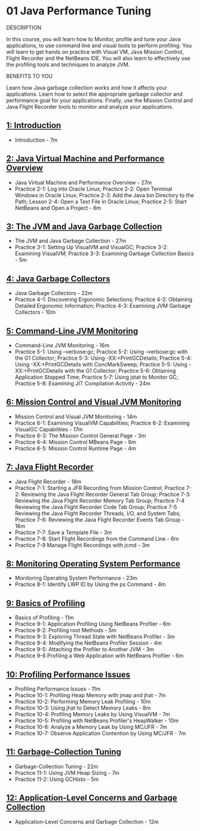 # 01 Java Performance Tuning

DESCRIPTION

In this course, you will learn how to Monitor, profile and tune your Java applications, to use command line and visual tools to perform profiling.  You will learn to get hands on practice with Visual VM, Java Mission Control, Flight Recorder and the NetBeans IDE. You will also learn to effectively use the profiling tools and techniques to analyze JVM. 

BENEFITS TO YOU

Learn how Java garbage collection works and how it affects your applications. Learn how to select the appropriate garbage collector and performance goal for your applications. Finally, use the Mission Control and Java Flight Recorder tools to monitor and analyze your applications.

## [1: Introduction](01-Java-Performance-Tuning/01-Introduction.md)

   * Introduction - 7m

## [2: Java Virtual Machine and Performance Overview](01-Java-Performance-Tuning/02-Java-Virtual-Machine-and-Performance-Overview.md)

   * Java Virtual Machine and Performance Overview - 27m
   * Practice 2-1: Log into Oracle Linux; Practice 2-2: Open Terminal Windows in Oracle Linux; Practice 2-3: Add the Java bin Directory to the Path; Lesson 2-4: Open a Text File in Oracle Linux; Practice 2-5: Start NetBeans and Open a Project - 6m

## [3: The JVM and Java Garbage Collection](01-Java-Performance-Tuning/03-The-JVM-and-Java-Garbage-Collection.md)

   * The JVM and Java Garbage Collection - 27m
   * Practice 3-1: Setting Up VisualVM and VisualGC; Practice 3-2: Examining VisualVM; Practice 3-3: Examining Garbage Collection Basics - 5m

## [4: Java Garbage Collectors](01-Java-Performance-Tuning/04-Java-Garbage-Collectors.md)

   * Java Garbage Collectors - 22m
   * Practice 4-1: Discovering Ergonomic Selections; Practice 4-2: Obtaining Detailed Ergonomic Information; Practice 4-3: Examining JVM Garbage Collectors - 10m

## [5: Command-Line JVM Monitoring](01-Java-Performance-Tuning/05-Command-Line-JVM-Monitoring.md)

   * Command-Line JVM Monitoring - 16m
   * Practice 5-1: Using –verbose:gc; Practice 5-2: Using –verbose:gc with the G1 Collector; Practice 5-3: Using -XX:+PrintGCDetails; Practice 5-4: Using -XX:+PrintGCDetails with ConcMarkSweep; Practice 5-5: Using -XX:+PrintGCDetails with the G1 Collector; Practice 5-6: Obtaining Application Stopped Time; Practice 5-7: Using jstat to Monitor GC; Practice 5-8: Examining JIT Compilation Activity - 24m

## [6: Mission Control and Visual JVM Monitoring](01-Java-Performance-Tuning/06-Mission-Control-and-Visual-JVM-Monitoring.md)

   * Mission Control and Visual JVM Monitoring - 14m
   * Practice 6-1: Examining VisualVM Capabilities; Practice 6-2: Examining VisualGC Capabilities - 17m
   * Practice 6-3: The Mission Control General Page - 3m
   * Practice 6-4: Mission Control MBeans Page - 9m
   * Practice 6-5: Mission Control Runtime Page - 4m

## [7: Java Flight Recorder](01-Java-Performance-Tuning/07-Java-Flight-Recorder.md)

   * Java Flight Recorder - 18m
   * Practice 7-1: Starting a JFR Recording from Mission Control; Practice 7-2: Reviewing the Java Flight Recorder General Tab Group; Practice 7-3: Reviewing the Java Flight Recorder Memory Tab Group; Practice 7-4 Reviewing the Java Flight Recorder Code Tab Group; Practice 7-5 Reviewing the Java Flight Recorder Threads, I/O, and System Tabs; Practice 7-6: Reviewing the Java Flight Recorder Events Tab Group - 16m
   * Practice 7-7: Save a Template File - 3m
   * Practice 7-8: Start Flight Recordings from the Command Line - 6m
   * Practice 7-9 Manage Flight Recordings with jcmd - 3m

## [8: Monitoring Operating System Performance](01-Java-Performance-Tuning/08-Monitoring-Operating-System-Performance.md)

   * Monitoring Operating System Performance - 23m
   * Practice 8-1: Identify LWP ID by Using the ps Command - 4m

## [9: Basics of Profiling](01-Java-Performance-Tuning/09-Basics-of-Profiling.md)

   * Basics of Profiling - 11m
   * Practice 9-1: Application Profiling Using NetBeans Profiler - 6m
   * Practice 9-2: Profiling root Methods - 5m
   * Practice 9-3: Exploring Thread State with NetBeans Profiler - 3m
   * Practice 9-4: Modifying the NetBeans Profiler Session - 4m
   * Practice 9-5: Attaching the Profiler to Another JVM - 3m
   * Practice 9-6 Profiling a Web Application with NetBeans Profiler - 6m

## [10: Profiling Performance Issues](01-Java-Performance-Tuning/10-Profiling-Performance-Issues.md)

   * Profiling Performance Issues - 11m
   * Practice 10-1: Profiling Heap Memory with jmap and jhat - 7m
   * Practice 10-2: Performing Memory Leak Profiling - 10m
   * Practice 10-3: Using jhat to Detect Memory Leaks - 8m
   * Practice 10-4: Profiling Memory Leaks by Using VisualVM - 7m
   * Practice 10-5: Profiling with NetBeans Profiler's HeapWalker - 10m
   * Practice 10-6: Analyze a Memory Leak by Using MC/JFR - 7m
   * Practice 10-7: Observe Application Contention by Using MC/JFR - 7m

## [11: Garbage-Collection Tuning](01-Java-Performance-Tuning/11-Garbage-Collection-Tuning.md)

   * Garbage-Collection Tuning - 22m
   * Practice 11-1: Using JVM Heap Sizing - 7m
   * Practice 11-2: Using GCHisto - 5m

## [12: Application-Level Concerns and Garbage Collection](01-Java-Performance-Tuning/12-Application-Level-Concerns-and-Garbage-Collection.md)

   * Application-Level Concerns and Garbage Collection - 12m

